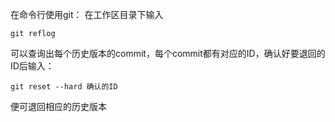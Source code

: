 在命令行使用git：
在工作区目录下输入
```
git reflog
```
可以查询出每个历史版本的commit，每个commit都有对应的ID，确认好要退回的ID后输入：
```
git reset --hard 确认的ID
```
便可退回相应的历史版本
